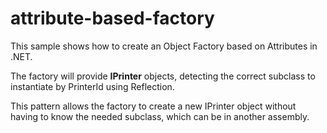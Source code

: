 # attribute-based-factory

This sample shows how to create an Object Factory based on Attributes in .NET.

The factory will provide **IPrinter** objects, detecting the correct subclass to instantiate by PrinterId using Reflection.

This pattern allows the factory to create a new IPrinter object without having to know the needed subclass, which can be in another assembly.
